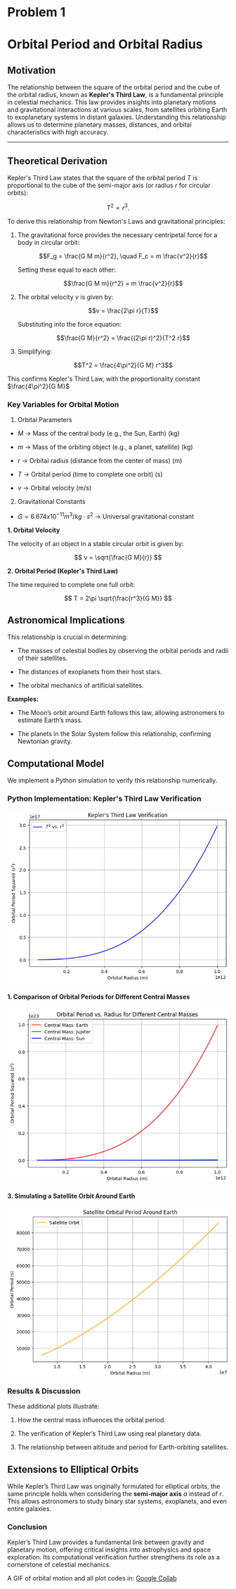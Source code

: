 # Problem 1
# Orbital Period and Orbital Radius

## Motivation
The relationship between the square of the orbital period and the cube of the orbital radius, known as **Kepler's Third Law**, is a fundamental principle in celestial mechanics. This law provides insights into planetary motions and gravitational interactions at various scales, from satellites orbiting Earth to exoplanetary systems in distant galaxies. Understanding this relationship allows us to determine planetary masses, distances, and orbital characteristics with high accuracy.

---

## Theoretical Derivation
Kepler's Third Law states that the square of the orbital period $T$ is proportional to the cube of the semi-major axis (or radius $r$ for circular orbits):

$$T^2 \propto r^3.$$


To derive this relationship from Newton's Laws and gravitational principles:

1. The gravitational force provides the necessary centripetal force for a body in circular orbit:

   $$F_g = \frac{G M m}{r^2}, \quad F_c = m \frac{v^2}{r}$$

   Setting these equal to each other:

   $$\frac{G M m}{r^2} = m \frac{v^2}{r}$$

2. The orbital velocity $v$ is given by:

   $$v = \frac{2\pi r}{T}$$

   Substituting into the force equation:

   $$\frac{G M}{r^2} = \frac{(2\pi r)^2}{T^2 r}$$

3. Simplifying:

   $$T^2 = \frac{4\pi^2}{G M} r^3$$

This confirms Kepler's Third Law, with the proportionality constant $\frac{4\pi^2}{G M}$

### Key Variables for Orbital Motion
1. Orbital Parameters

- $M$ → Mass of the central body (e.g., the Sun, Earth) (kg)

- $m$ → Mass of the orbiting object (e.g., a planet, satellite) (kg)

- $r$ → Orbital radius (distance from the center of mass) (m)

- $T$ → Orbital period (time to complete one orbit) (s)

- $v$ → Orbital velocity (m/s)

2. Gravitational Constants

- $G = 6.674 x 10^{-11} m^3/kg \cdot s^2$ → Universal gravitational constant

 **1. Orbital Velocity**

The velocity of an object in a stable circular orbit is given by:

$$
v = \sqrt{\frac{G M}{r}}
$$

 **2. Orbital Period (Kepler's Third Law)**

The time required to complete one full orbit:

$$
T = 2\pi \sqrt{\frac{r^3}{G M}}
$$

## Astronomical Implications
This relationship is crucial in determining:

- The masses of celestial bodies by observing the orbital periods and radii of their satellites.

- The distances of exoplanets from their host stars.

- The orbital mechanics of artificial satellites.

**Examples:**

- The Moon’s orbit around Earth follows this law, allowing astronomers to estimate Earth’s mass.

- The planets in the Solar System follow this relationship, confirming Newtonian gravity.

## Computational Model

We implement a Python simulation to verify this relationship numerically.

### **Python Implementation: Kepler's Third Law Verification**

![alt text](image.png)

#### **1. Comparison of Orbital Periods for Different Central Masses**

![alt text](image-1.png)

#### **3. Simulating a Satellite Orbit Around Earth**

![alt text](image-2.png)

### **Results & Discussion**

These additional plots illustrate:

1. How the central mass influences the orbital period.

2. The verification of Kepler’s Third Law using real planetary data.

3. The relationship between altitude and period for Earth-orbiting satellites.

## Extensions to Elliptical Orbits
While Kepler’s Third Law was originally formulated for elliptical orbits, the same principle holds when considering the **semi-major axis** $a$ instead of $r$. This allows astronomers to study binary star systems, exoplanets, and even entire galaxies.

### **Conclusion**
Kepler’s Third Law provides a fundamental link between gravity and planetary motion, offering critical insights into astrophysics and space exploration. Its computational verification further strengthens its role as a cornerstone of celestial mechanics.

A GIF of orbital motion and all plot codes in: [Google Collab](https://colab.research.google.com/drive/1qLvtIVOvNFZVebJs_L2Bp4DgAH0eoSg_?usp=sharing)
